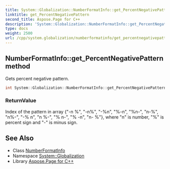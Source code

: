 ```yaml
---
title: System::Globalization::NumberFormatInfo::get_PercentNegativePattern method
linktitle: get_PercentNegativePattern
second_title: Aspose.Page for C++
description: 'System::Globalization::NumberFormatInfo::get_PercentNegativePattern method. Gets percent negative pattern in C++.'
type: docs
weight: 2500
url: /cpp/system.globalization/numberformatinfo/get_percentnegativepattern/
---
```

## NumberFormatInfo::get_PercentNegativePattern method


Gets percent negative pattern.

```cpp
int System::Globalization::NumberFormatInfo::get_PercentNegativePattern() const
```


### ReturnValue

Index of the pattern in array {"-n %", "-n%", "-%n", "%-n", "%n-", "n-%", "n%-", "-% n", "n %-", "% n-", "% -n", "n- %"}, where "n" is number, "%" is percent sign and "-" is minus sign.

## See Also

* Class [NumberFormatInfo](../)
* Namespace [System::Globalization](../../)
* Library [Aspose.Page for C++](../../../)

